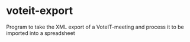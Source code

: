 # voteit-export
Program to take the XML export of a VoteIT-meeting and process it to be imported into a spreadsheet
